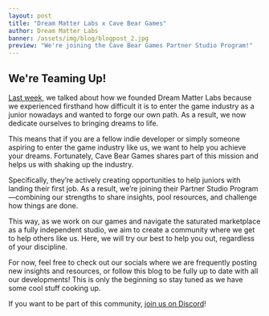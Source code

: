 ```yaml
---
layout: post
title: "Dream Matter Labs x Cave Bear Games"
author: Dream Matter Labs
banner: /assets/img/blog/blogpost_2.jpg
preview: "We're joining the Cave Bear Games Partner Studio Program!"
---
```

<h2 class="post-h2">We're Teaming Up!</h2>

<a class="post-link" href="/2025/03/21/dream-matter-labs-introduction/">Last week</a>, we talked about how we founded Dream Matter Labs because we experienced firsthand how difficult it is to enter the game industry as a junior nowadays and wanted to forge our own path. As a result, we now dedicate ourselves to bringing dreams to life.

This means that if you are a fellow indie developer or simply someone aspiring to enter the game industry like us, we want to help you achieve your dreams. Fortunately, Cave Bear Games shares part of this mission and helps us with shaking up the industry. 

Specifically, they’re actively creating opportunities to help juniors with landing their first job. As a result, we’re joining their Partner Studio Program—combining our strengths to share insights, pool resources, and challenge how things are done. 

This way, as we work on our games and navigate the saturated marketplace as a fully independent studio, we aim to create a community where we get to help others like us. Here, we will try our best to help you out, regardless of your discipline. 

For now, feel free to check out our socials where we are frequently posting new insights and resources, or follow this blog to be fully up to date with all our developments! This is only the beginning so stay tuned as we have some cool stuff cooking up.

If you want to be part of this community, <a class="post-link" href="https://discord.gg/XAYvJhkkqE">join us on Discord</a>!